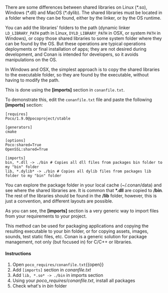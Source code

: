 There are some differences between shared libraries on Linux (\*.so), Windows (\*.dll) and MacOS
(\*.dylib). The shared libraries must be located in a folder where they can be found, either by
the linker, or by the OS runtime.

You can add the libraries' folders to the path (dynamic linker `LD_LIBRARY_PATH` path
in Linux, `DYLD_LIBRARY_PATH` in OSX, or system `PATH` in Windows), or copy those shared libraries to
some system folder where they can be found by the OS. But these operations are typical operations deployments or final installation of apps; they are not desired during development, and Conan is intended for developers, so it avoids manipulations on the OS.

In Windows and OSX, the simplest approach is to copy the shared libraries to the executable
folder, so they are found by the executable, without having to modify the path.

This is done using the **[imports]** section in ``conanfile.txt``.

To demonstrate this, edit the ``conanfile.txt`` file and paste the following **[imports]** section:

```
[requires]
Poco/1.9.0@pocoproject/stable

[generators]
cmake

[options]
Poco:shared=True
OpenSSL:shared=True

[imports]
bin, *.dll -> ./bin # Copies all dll files from packages bin folder to my "bin" folder
lib, *.dylib* -> ./bin # Copies all dylib files from packages lib folder to my "bin" folder

```

You can explore the package folder in your local cache (~/.conan/data) and see where the shared
libraries are. It is common that **\*.dll** are copied to **/bin**. The rest of the libraries
should be found in the **/lib** folder, however, this is just a convention, and different layouts are
possible.

As you can see, the **[imports]** section is a very generic way to import files from your
requirements to your project.

This method can be used for packaging applications and copying the resulting executable to your bin
folder, or for copying assets, images, sounds, test static files, etc. Conan is a generic solution
for package management, not only (but focused in) for C/C++ or libraries.

#### Instructions

1. Open `poco_requires/conanfile.txt`{{open}}
2. Add `[imports]` section in *conanfile.txt*
3. Add `lib, *.so* -> ./bin` in imports section
4. Using your *poco_requires/conanfile.txt*, install all packages
5. Check what's in *bin* folder
